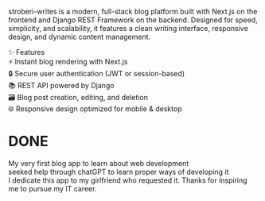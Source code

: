 stroberi-writes is a modern, full-stack blog platform built with Next.js on the frontend and Django REST Framework on the backend. Designed for speed, simplicity, and scalability, it features a clean writing interface, responsive design, and dynamic content management.  

✨ Features  
⚡ Instant blog rendering with Next.js  
🔒 Secure user authentication (JWT or session-based)  
📚 REST API powered by Django  
🗃️ Blog post creation, editing, and deletion  
🌐 Responsive design optimized for mobile & desktop  

# DONE  
My very first blog app to learn about web development  
seeked help through chatGPT to learn proper ways of developing it  
I dedicate this app to my girlfriend who requested it. Thanks for inspiring me to pursue my IT career.
